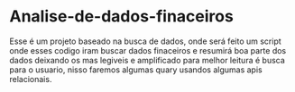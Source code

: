 # Analise-de-dados-finaceiros
Esse é um projeto baseado na busca de dados, onde será feito um script onde esses codigo iram buscar dados finaceiros e resumirá boa parte dos dados deixando os mas legiveis e amplificado para melhor leitura é busca para o usuario, nisso faremos algumas quary usandos algumas apis relacionais.
